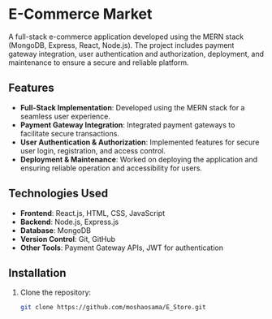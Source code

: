 # E-Commerce Market

A full-stack e-commerce application developed using the MERN stack (MongoDB, Express, React, Node.js). The project includes payment gateway integration, user authentication and authorization, deployment, and maintenance to ensure a secure and reliable platform.

## Features

- **Full-Stack Implementation**: Developed using the MERN stack for a seamless user experience.
- **Payment Gateway Integration**: Integrated payment gateways to facilitate secure transactions.
- **User Authentication & Authorization**: Implemented features for secure user login, registration, and access control.
- **Deployment & Maintenance**: Worked on deploying the application and ensuring reliable operation and accessibility for users.

## Technologies Used

- **Frontend**: React.js, HTML, CSS, JavaScript
- **Backend**: Node.js, Express.js
- **Database**: MongoDB
- **Version Control**: Git, GitHub
- **Other Tools**: Payment Gateway APIs, JWT for authentication

## Installation

1. Clone the repository:
   ```bash
   git clone https://github.com/moshaosama/E_Store.git
